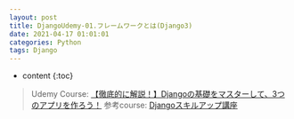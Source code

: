 ```yaml
---
layout: post
title: DjangoUdemy-01.フレームワークとは(Django3)
date: 2021-04-17 01:01:01
categories: Python
tags: Django
---
```

* content
{:toc}

> Udemy Course: [【徹底的に解説！】Djangoの基礎をマスターして、3つのアプリを作ろう！](https://www.udemy.com/course/django-3app/learn/lecture/14152325#overview)
> 参考course: [Djangoスキルアップ講座](https://zeroichicollege.com/course/django-skillup)

# 